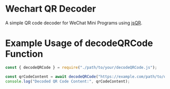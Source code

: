 # Wechart QR Decoder

A simple QR code decoder for WeChat Mini Programs using [jsQR](https://github.com/cozmo/jsQR).

# Example Usage of decodeQRCode Function
```javascript
const { decodeQRCode } = require("./path/to/your/decodeQRCode.js");

const qrCodeContent = await decodeQRCode("https://example.com/path/to/qr-code-image.png");
console.log("Decoded QR Code Content:", qrCodeContent);
```